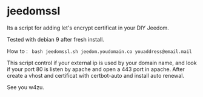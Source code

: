 # jeedomssl


Its a script for adding let's encrypt certificat in your DIY Jeedom.

Tested with debian 9 after fresh install.


How to : 
``` bash jeedomssl.sh jeedom.youdomain.co youaddress@email.mail```


This script control if your external ip is used by your domain name, and look if your port 80 is listen by apache and open a 443 port in apache.
After create a vhost and certificat with certbot-auto and install auto renewal.

See you
w4zu.
